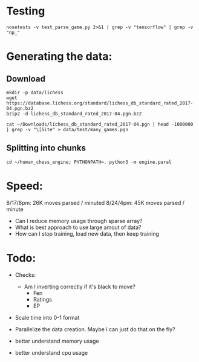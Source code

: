 
# Testing
`nosetests -v test_parse_game.py 2>&1 | grep -v "tensorflow" | grep -v "np_"`

# Generating the data:
## Download
```
mkdir -p data/lichess
wget https://database.lichess.org/standard/lichess_db_standard_rated_2017-04.pgn.bz2
bzip2 -d lichess_db_standard_rated_2017-04.pgn.bz2

cat ~/Downloads/lichess_db_standard_rated_2017-04.pgn | head -1000000 | grep -v "\[Site" > data/test/many_games.pgn
```

## Splitting into chunks
`cd ~/human_chess_engine; PYTHONPATH=. python3 -m engine.paral`

# Speed:

8/17/8pm: 26K moves parsed / minuted
8/24/4pm: 45K moves parsed / minute

- Can I reduce memory usage through sparse array?
- What is best approach to use large amout of data?
- How can I stop training, load new data, then keep training


# Todo:

- Checks: 
  - Am I inverting correctly if it's black to move?
    - Fen
    - Ratings
    - EP
- Scale time into 0-1 format
- Parallelize the data creation. Maybe I can just do that on the fly?


- better understand memory usage
- better understand cpu usage
